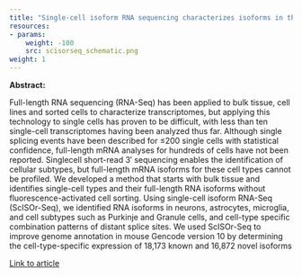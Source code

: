 ```yaml
---
title: "Single-cell isoform RNA sequencing characterizes isoforms in thousands of cerebellar cells"
resources:
- params:
    weight: -100
    src: scisorseq_schematic.png
weight: 1
---
```


**Abstract:**

Full-length RNA sequencing (RNA-Seq) has been applied to bulk tissue, cell lines and sorted cells to characterize transcriptomes, but applying this technology to single cells has proven to be difficult, with less than ten single-cell transcriptomes having been analyzed thus far. Although single splicing events have been described for ≤200 single cells with statistical confidence, full-length mRNA analyses for hundreds of cells have not been reported. Singlecell short-read 3′ sequencing enables the identification of cellular subtypes, but full-length mRNA isoforms for these cell types cannot be profiled. We developed a method that starts with bulk tissue and identifies single-cell types and their full-length RNA isoforms without fluorescence-activated cell sorting. Using single-cell isoform RNA-Seq (ScISOr-Seq), we identified RNA isoforms in neurons, astrocytes, microglia, and cell subtypes such as Purkinje and Granule cells, and cell-type specific combination patterns of distant splice sites. We used ScISOr-Seq to improve genome annotation in mouse Gencode version 10 by determining the cell-type-specific expression of 18,173 known and 16,872 novel isoforms

[Link to article](https://www.nature.com/articles/nbt.4259)
